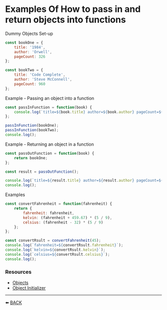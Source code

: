 # Examples Of How to pass in and return objects into functions

Dummy Objects Set-up

```javascript
const bookOne = {
    title: '1984',
    author: 'Orwell',
    pageCount: 326
};

const bookTwo = {
    title: 'Code Complete',
    author: 'Steve McConnell',
    pageCount: 960
};
```

Example - Passing an object into a function
```javascript
const passInFunction = function(book) {
    console.log(`title=${book.title} author=${book.author} pageCount=${book.pageCount}`);
};

passInFunction(bookOne);
passInFunction(bookTwo);
console.log();
```

Example - Returning an object in a function

```javascript
const passOutFunction = function(book) {
    return bookOne;
};

const result = passOutFunction();

console.log(`title=${result.title} author=${result.author} pageCount=${result.pageCount}`);
console.log();
```

Examples
```javascript
const convertFahrenheit = function(fahrenheit) {
    return {
        fahrenheit: fahrenheit,
        kelvin: (fahrenheit + 459.67) * (5 / 9),
        celsius: (fahrenheit - 32) * (5 / 9)
    };
};

const convertRsult = convertFahrenheit(45);
console.log(`fahrenheit=${convertRsult.fahrenheit}`);
console.log(`kelvin=${convertRsult.kelvin}`);
console.log(`celsius=${convertRsult.celsius}`);
console.log();
```
### Resources
-   [Objects](https://developer.mozilla.org/en-US/docs/Web/JavaScript/Reference/Global_Objects/Object/assign)
-   [Object Initializer](https://developer.mozilla.org/en-US/docs/Web/JavaScript/Reference/Operators/Object_initializer)

---

:arrow_left: [BACK](../README.md)